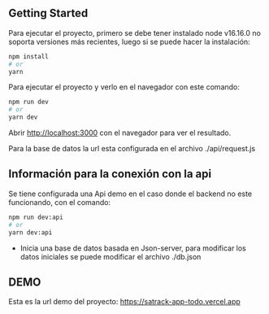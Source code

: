 ## Getting Started

Para ejecutar el proyecto, primero se debe tener instalado node v16.16.0 no soporta versiones más recientes, luego si se puede hacer la instalación:

```bash
npm install
# or
yarn
```
Para ejecutar el proyecto y verlo en el navegador con este comando:

```bash
npm run dev
# or
yarn dev
```

Abrir [http://localhost:3000](http://localhost:3000) con el navegador para ver el resultado.

Para la base de datos la url esta configurada en el archivo  ./api/request.js

## Información para la conexión con la api

Se tiene configurada una Api demo en el caso donde el backend no este funcionando, con el comando:
```bash
npm run dev:api
# or
yarn dev:api
```

- Inicia una base de datos basada en Json-server, para modificar los datos iniciales se puede modificar el archivo ./db.json

## DEMO
Esta es la url demo del proyecto: https://satrack-app-todo.vercel.app
